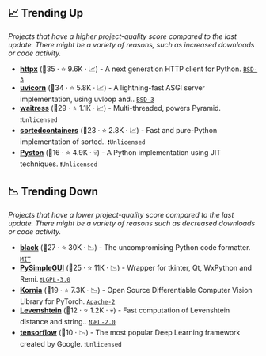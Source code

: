 ## 📈 Trending Up

_Projects that have a higher project-quality score compared to the last update. There might be a variety of reasons, such as increased downloads or code activity._

- <b><a href="https://github.com/encode/httpx">httpx</a></b> (🥈35 ·  ⭐ 9.6K · 📈) - A next generation HTTP client for Python. <code><a href="http://bit.ly/3aKzpTv">BSD-3</a></code>
- <b><a href="https://github.com/encode/uvicorn">uvicorn</a></b> (🥇34 ·  ⭐ 5.8K · 📈) - A lightning-fast ASGI server implementation, using uvloop and.. <code><a href="http://bit.ly/3aKzpTv">BSD-3</a></code>
- <b><a href="https://github.com/Pylons/waitress">waitress</a></b> (🥉29 ·  ⭐ 1.1K · 📈) - Multi-threaded, powers Pyramid. <code>❗Unlicensed</code>
- <b><a href="https://github.com/grantjenks/python-sortedcontainers">sortedcontainers</a></b> (🥉23 ·  ⭐ 2.8K · 📈) - Fast and pure-Python implementation of sorted.. <code>❗Unlicensed</code>
- <b><a href="https://github.com/pyston/pyston_v1">Pyston</a></b> (🥈16 ·  ⭐ 4.9K · 💀) - A Python implementation using JIT techniques. <code>❗Unlicensed</code>

## 📉 Trending Down

_Projects that have a lower project-quality score compared to the last update. There might be a variety of reasons such as decreased downloads or code activity._

- <b><a href="https://github.com/psf/black">black</a></b> (🥈27 ·  ⭐ 30K · 📉) - The uncompromising Python code formatter. <code><a href="http://bit.ly/34MBwT8">MIT</a></code>
- <b><a href="https://github.com/PySimpleGUI/PySimpleGUI">PySimpleGUI</a></b> (🥈25 ·  ⭐ 11K · 📉) - Wrapper for tkinter, Qt, WxPython and Remi. <code><a href="http://bit.ly/37RvQcA">❗️LGPL-3.0</a></code>
- <b><a href="https://github.com/kornia/kornia">Kornia</a></b> (🥉19 ·  ⭐ 7.3K · 📉) - Open Source Differentiable Computer Vision Library for PyTorch. <code><a href="http://bit.ly/3nYMfla">Apache-2</a></code>
- <b><a href="https://github.com/ztane/python-Levenshtein">Levenshtein</a></b> (🥉12 ·  ⭐ 1.2K · 💀) - Fast computation of Levenshtein distance and string.. <code><a href="http://bit.ly/2KucAZR">❗️GPL-2.0</a></code>
- <b><a href="{}">tensorflow</a></b> (🥉10 · 📉) - The most popular Deep Learning framework created by Google. <code>❗Unlicensed</code>

